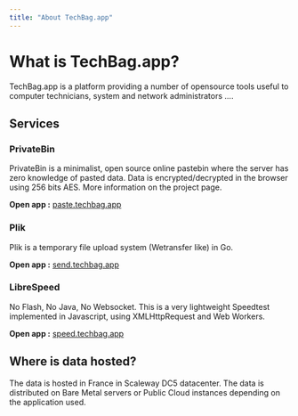 ```yaml
---
title: "About TechBag.app"
---
```

# What is TechBag.app?
TechBag.app is a platform providing a number of opensource tools useful to computer technicians, system and network administrators .... 

## Services
### PrivateBin
PrivateBin is a minimalist, open source online pastebin where the server has zero knowledge of pasted data. Data is encrypted/decrypted in the browser using 256 bits AES. More information on the project page.

__Open app :__ [paste.techbag.app](https://paste.techbag.app/)

### Plik
Plik is a temporary file upload system (Wetransfer like) in Go.

__Open app :__ [send.techbag.app](https://send.techbag.app/)

### LibreSpeed 
No Flash, No Java, No Websocket.
This is a very lightweight Speedtest implemented in Javascript, using XMLHttpRequest and Web Workers.

__Open app :__ [speed.techbag.app](https://speed.techbag.app/)

## Where is data hosted?
The data is hosted in France in Scaleway DC5 datacenter. The data is distributed on Bare Metal servers or Public Cloud instances depending on the application used.